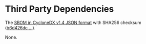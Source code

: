 # Third Party Dependencies

<!--[[[fill sbom_sha256()]]]-->
The [SBOM in CycloneDX v1.4 JSON format](https://git.sr.ht/~sthagen/koordinaatit/blob/default/sbom.json) with SHA256 checksum ([b6d426dc ...](https://git.sr.ht/~sthagen/koordinaatit/blob/default/sbom.json.sha256 "sha256:b6d426dc54840973ea495893b82ab8d1f194250d1548ae65586ad7b82528c248")).
<!--[[[end]]] (checksum: d42452e33089c8661ed8e96191dace3a)-->

None.


